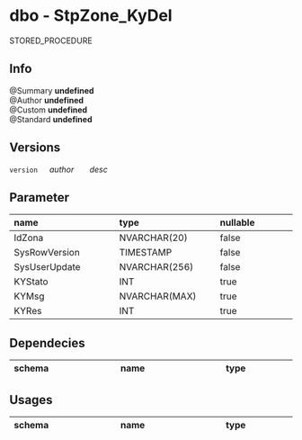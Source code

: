 # dbo - StpZone_KyDel
STORED_PROCEDURE
## Info 
@Summary **undefined**  
@Author **undefined**  
@Custom **undefined**  
@Standard **undefined**  
## Versions 
`version `&ensp;&ensp;_author_&ensp;&ensp;&ensp;&ensp;_desc_&ensp;&ensp;&ensp;&ensp;  
## Parameter
| name&ensp;&ensp;&ensp;&ensp;&ensp;&ensp;&ensp;&ensp;&ensp;&ensp;&ensp;&ensp;&ensp;&ensp;&ensp;&ensp;  | type&ensp;&ensp;&ensp;&ensp;&ensp;&ensp;&ensp;&ensp;&ensp;&ensp;&ensp;&ensp;&ensp;&ensp;&ensp;&ensp;  | nullable&ensp;&ensp;&ensp;&ensp;&ensp;&ensp;&ensp;&ensp;&ensp;&ensp;&ensp;&ensp;  | output&ensp;&ensp;&ensp;&ensp;&ensp;&ensp;&ensp;&ensp;&ensp;&ensp;&ensp;&ensp;&ensp;&ensp;  |
| ------ | ------ | ------ | ------ |
| IdZona  | NVARCHAR(20)  | false  | false  |
| SysRowVersion  | TIMESTAMP  | false  | false  |
| SysUserUpdate  | NVARCHAR(256)  | false  | false  |
| KYStato  | INT  | true  | true  |
| KYMsg  | NVARCHAR(MAX)  | true  | true  |
| KYRes  | INT  | true  | false  |
## Dependecies 
| schema&ensp;&ensp;&ensp;&ensp;&ensp;&ensp;&ensp;&ensp;&ensp;&ensp;&ensp;&ensp;&ensp;&ensp;  | name&ensp;&ensp;&ensp;&ensp;&ensp;&ensp;&ensp;&ensp;&ensp;&ensp;&ensp;&ensp;&ensp;&ensp;&ensp;&ensp;  | type&ensp;&ensp;&ensp;&ensp;&ensp;&ensp;&ensp;&ensp;&ensp;&ensp;&ensp;&ensp;&ensp;&ensp;&ensp;&ensp;  | description&ensp;&ensp;&ensp;&ensp;&ensp;&ensp;&ensp;&ensp;&ensp;  |
| ------ | ------ | ------ | ------ |
## Usages 
| schema&ensp;&ensp;&ensp;&ensp;&ensp;&ensp;&ensp;&ensp;&ensp;&ensp;&ensp;&ensp;&ensp;&ensp;  | name&ensp;&ensp;&ensp;&ensp;&ensp;&ensp;&ensp;&ensp;&ensp;&ensp;&ensp;&ensp;&ensp;&ensp;&ensp;&ensp;  | type&ensp;&ensp;&ensp;&ensp;&ensp;&ensp;&ensp;&ensp;&ensp;&ensp;&ensp;&ensp;&ensp;&ensp;&ensp;&ensp;  | description&ensp;&ensp;&ensp;&ensp;&ensp;&ensp;&ensp;&ensp;&ensp;  |
| ------ | ------ | ------ | ------ |
